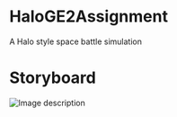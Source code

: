 # HaloGE2Assignment
A Halo style space battle simulation

# Storyboard

![Image description](https://raw.githubusercontent.com/TrippWasTaken/HaloGE2Assignment/master/Images/storyboard.png)
